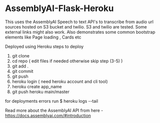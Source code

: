 # AssemblyAI-Flask-Heroku

This uses the AssemblyAI Speech to text API's to transcribe from audio url sources hosted
on S3 bucket and twilio.
S3 and twilio are tested. Some external links might also work. 
Also demonstrates some common bootstrap elements like Page loading , Cards etc

Deployed using Heroku
steps to deploy 
1. git clone 
2. cd repo
( edit files if needed otherwise skip step (3-5)  ) 
3. git add .
4. git commit 
5. git push 
6. heroku login ( need heroku account and cli tool)
7. heroku create app_name 
8. git push heroku main/master

for deployments errors run
$ heroku logs --tail




Read more about the AssemblyAI API from here - https://docs.assemblyai.com/#introduction